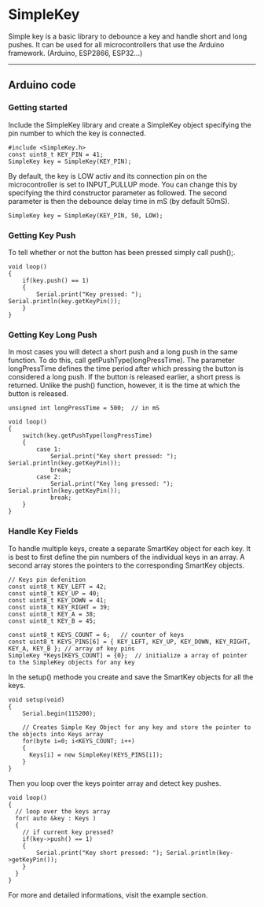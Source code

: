 # SimpleKey
Simple key is a basic library to debounce a key and handle short and long pushes. It can be used for all microcontrollers that use the Arduino framework. (Arduino, ESP2866, ESP32...)

-----
## Arduino code
### Getting started
Include the SimpleKey library and create a SimpleKey object specifying the pin number to which the key is connected.
```
#include <SimpleKey.h>
const uint8_t KEY_PIN = 41;
SimpleKey key = SimpleKey(KEY_PIN);
```
By default, the key is LOW activ and its connection pin on the microcontroller is set to INPUT_PULLUP mode. You can change this by specifying the third constructor parameter as followed.
The second parameter is then the debounce delay time in mS (by default 50mS).
```
SimpleKey key = SimpleKey(KEY_PIN, 50, LOW);
```
### Getting Key Push
To tell whether or not the button has been pressed simply call push();.
```
void loop()
{
    if(key.push() == 1)
    {
        Serial.print("Key pressed: "); Serial.println(key.getKeyPin());
    }
}
```
### Getting Key Long Push
In most cases you will detect a short push and a long push in the same function. To do this, call getPushType(longPressTime). The parameter longPressTime defines the time period
after which pressing the button is considered a long push. If the button is released earlier, a short press is returned. Unlike the push() function, however, it is the time at which the button is released.
```
unsigned int longPressTime = 500;  // in mS

void loop()
{
    switch(key.getPushType(longPressTime)
    {
        case 1:
            Serial.print("Key short pressed: "); Serial.println(key.getKeyPin());
            break;
        case 2:
            Serial.print("Key long pressed: "); Serial.println(key.getKeyPin());
            break;
    }
}
```
### Handle Key Fields
To handle multiple keys, create a separate SmartKey object for each key. It is best to first define the pin numbers of the individual keys in an array. A second array stores the pointers to the corresponding SmartKey objects.
```
// Keys pin defenition
const uint8_t KEY_LEFT = 42;
const uint8_t KEY_UP = 40;
const uint8_t KEY_DOWN = 41;
const uint8_t KEY_RIGHT = 39;
const uint8_t KEY_A = 38;
const uint8_t KEY_B = 45;

const uint8_t KEYS_COUNT = 6;   // counter of keys
const uint8_t KEYS_PINS[6] = { KEY_LEFT, KEY_UP, KEY_DOWN, KEY_RIGHT, KEY_A, KEY_B }; // array of key pins
SimpleKey *Keys[KEYS_COUNT] = {0};  // initialize a array of pointer to the SimpleKey objects for any key
```
In the setup() methode you create and save the SmartKey objects for all the keys.
```
void setup(void) 
{
    Serial.begin(115200);

    // Creates Simple Key Object for any key and store the pointer to the objects into Keys array
    for(byte i=0; i<KEYS_COUNT; i++)
    {
      Keys[i] = new SimpleKey(KEYS_PINS[i]);
    }
}
```
Then you loop over the keys pointer array and detect key pushes.
```
void loop() 
{
  // loop over the keys array
  for( auto &key : Keys )
  {
    // if current key pressed?
    if(key->push() == 1)
    {
        Serial.print("Key short pressed: "); Serial.println(key->getKeyPin());
    }
  }
}
```
For more and detailed informations, visit the example section.
